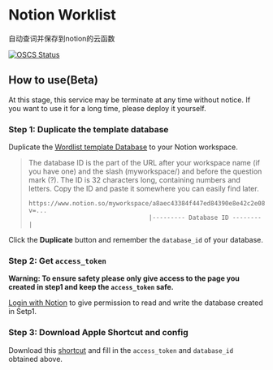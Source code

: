 # Notion Worklist

自动查词并保存到notion的云函数

[![OSCS Status](https://www.oscs1024.com/platform/badge/yrpang/Wordlist-Notion.svg?size=small)](https://www.oscs1024.com/project/yrpang/Wordlist-Notion?ref=badge_small)

## How to use(Beta)

At this stage, this service may be terminate at any time without notice. If you want to use it for a long time, please deploy it yourself.

### Step 1: Duplicate the template database

Duplicate the [Wordlist template Database](https://yrpang.notion.site/b3e8405329cd4db78ce0ebe45a67b9eb?v=03f2c168255b41379b7faf5525f02622) to your Notion workspace.

> The database ID is the part of the URL after your workspace name (if you have one) and the slash (myworkspace/) and before the question mark (?). The ID is 32 characters long, containing numbers and letters. Copy the ID and paste it somewhere you can easily find later.
>
>  ```
> https://www.notion.so/myworkspace/a8aec43384f447ed84390e8e42c2e089?v=...
>                                   |--------- Database ID --------|
> ```

Click the **Duplicate** button and remember the `database_id` of your database.

### Step 2: Get `access_token`

**Warning: To ensure safety please only give access to the page you created in step1 and keep the `access_token` safe.**

[Login with Notion](https://api.notion.com/v1/oauth/authorize?owner=user&client_id=2cb2df41-a063-4460-b2aa-5d3ed39b4f73&redirect_uri=https%3A%2F%2Fwordlist.lnception.cn%2Fcallback&response_type=code) to give permission to read and write the database created in Setp1.

### Step 3: Download Apple Shortcut and config

Download this [shortcut](https://www.icloud.com/shortcuts/94e92dd6b80948eb8f78a16c0b5b96e3) and fill in the `access_token` and `database_id` obtained above.
